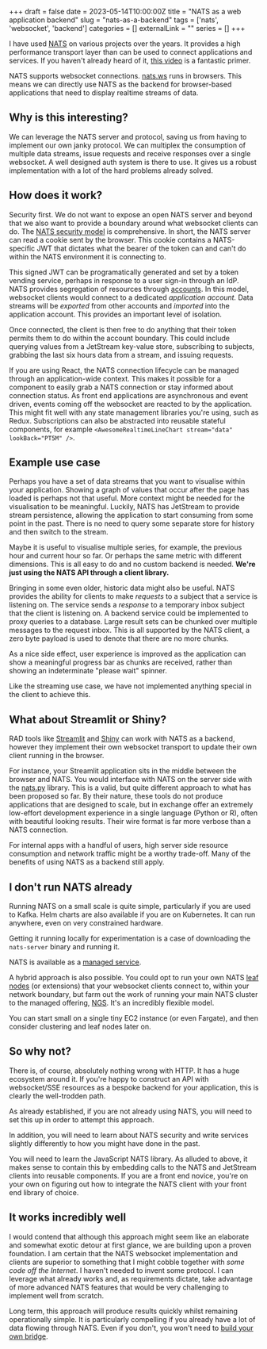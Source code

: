 +++ 
draft = false
date = 2023-05-14T10:00:00Z
title = "NATS as a web application backend"
slug = "nats-as-a-backend"
tags = ['nats', 'websocket', 'backend']
categories = []
externalLink = ""
series = []
+++

I have used [NATS](https://nats.io) on various projects over the years. It provides a high performance transport layer than can be used to connect applications and services. If you haven't already heard of it, [this video](https://www.youtube.com/watch?v=hjXIUPZ7ArM) is a fantastic primer.

NATS supports websocket connections. [nats.ws](https://github.com/nats-io/nats.ws) runs in browsers. This means we can directly use NATS as the backend for browser-based applications that need to display realtime streams of data.

## Why is this interesting?

We can leverage the NATS server and protocol, saving us from having to implement our own janky protocol. We can multiplex the consumption of multiple data streams, issue requests and receive responses over a single websocket. A well designed auth system is there to use. It gives us a robust implementation with a lot of the hard problems already solved.

## How does it work?

Security first. We do not want to expose an open NATS server and beyond that we also want to provide a boundary around what websocket clients can do. The [NATS security model](https://docs.nats.io/nats-concepts/security) is comprehensive. In short, the NATS server can read a cookie sent by the browser. This cookie contains a NATS-specific JWT that dictates what the bearer of the token can and can't do within the NATS environment it is connecting to.

This signed JWT can be programatically generated and set by a token vending service, perhaps in response to a user sign-in through an IdP. NATS provides segregation of resources through [accounts](https://docs.nats.io/running-a-nats-service/configuration/securing_nats/accounts). In this model, websocket clients would connect to a dedicated _application account._ Data streams will be _exported_ from other accounts and _imported_ into the application account. This provides an important level of isolation.

Once connected, the client is then free to do anything that their token permits them to do within the account boundary. This could include querying values from a JetStream key-value store, subscribing to subjects, grabbing the last six hours data from a stream, and issuing requests.

If you are using React, the NATS connection lifecycle can be managed through an application-wide context. This makes it possible for a component to easily grab a NATS connection or stay informed about connection status. As front end applications are asynchronous and event driven, events coming off the websocket are reacted to by the application. This might fit well with any state management libraries you're using, such as Redux. Subscriptions can also be abstracted into reusable stateful components, for example `<AwesomeRealtimeLineChart stream="data" lookBack="PT5M" />`.

## Example use case

Perhaps you have a set of data streams that you want to visualise within your application. Showing a graph of values that occur after the page has loaded is perhaps not that useful. More context might be needed for the visualisation to be meaningful. Luckily, NATS has JetStream to provide stream persistence, allowing the application to start consuming from some point in the past. There is no need to query some separate store for history and then switch to the stream.

Maybe it is useful to visualise multiple series, for example, the previous hour and current hour so far. Or perhaps the same metric with different dimensions. This is all easy to do and no custom backend is needed. **We're just using the NATS API through a client library.**

Bringing in some even older, historic data might also be useful. NATS provides the ability for clients to make _requests_ to a subject that a service is listening on. The service sends a _response_ to a temporary inbox subject that the client is listening on. A backend service could be implemented to proxy queries to a database. Large result sets can be chunked over multiple messages to the request inbox. This is all supported by the NATS client, a zero byte payload is used to denote that there are no more chunks.

As a nice side effect, user experience is improved as the application can show a meaningful progress bar as chunks are received, rather than showing an indeterminate "please wait" spinner.

Like the streaming use case, we have not implemented anything special in the client to achieve this.

## What about Streamlit or Shiny?

RAD tools like [Streamlit](https://streamlit.io/) and [Shiny](https://shiny.posit.co/) can work with NATS as a backend, however they implement their own websocket transport to update their own client running in the browser.

For instance, your Streamlit application sits in the middle between the browser and NATS. You would interface with NATS on the server side with the [nats.py](https://github.com/nats-io/nats.py) library. This is a valid, but quite different approach to what has been proposed so far. By their nature, these tools do not produce applications that are designed to scale, but in exchange offer an extremely low-effort development experience in a single language (Python or R), often with beautiful looking results. Their wire format is far more verbose than a NATS connection.

For internal apps with a handful of users, high server side resource consumption and network traffic might be a worthy trade-off. Many of the benefits of using NATS as a backend still apply.

## I don't run NATS already

Running NATS on a small scale is quite simple, particularly if you are used to Kafka. Helm charts are also available if you are on Kubernetes. It can run anywhere, even on very constrained hardware.

Getting it running locally for experimentation is a case of downloading the `nats-server` binary and running it.

NATS is available as a [managed service](https://www.synadia.com/ngs).

A hybrid approach is also possible. You could opt to run your own NATS [leaf nodes](https://docs.nats.io/running-a-nats-service/configuration/leafnodes) (or extensions) that your websocket clients connect to, within your network boundary, but farm out the work of running your main NATS cluster to the managed offering, [NGS](https://www.synadia.com/ngs). It's an incredibly flexible model.

You can start small on a single tiny EC2 instance (or even Fargate), and then consider clustering and leaf nodes later on.

## So why not?

There is, of course, absolutely nothing wrong with HTTP. It has a huge ecosystem around it. If you're happy to construct an API with websocket/SSE resources as a bespoke backend for your application, this is clearly the well-trodden path.

As already established, if you are not already using NATS, you will need to set this up in order to attempt this approach.

In addition, you will need to learn about NATS security and write services slightly differently to how you might have done in the past.

You will need to learn the JavaScript NATS library. As alluded to above, it makes sense to contain this by embedding calls to the NATS and JetStream clients into reusable components. If you are a front end novice, you're on your own on figuring out how to integrate the NATS client with your front end library of choice.

## It works incredibly well

I would contend that although this approach might seem like an elaborate and somewhat exotic detour at first glance, we are building upon a proven foundation. I am certain that the NATS websocket implementation and clients are superior to something that I might cobble together with _some code off the Internet_. I haven't needed to invent some protocol. I can leverage what already works and, as requirements dictate, take advantage of more advanced NATS features that would be very challenging to implement well from scratch.

Long term, this approach will produce results quickly whilst remaining operationally simple. It is particularly compelling if you already have a lot of data flowing through NATS. Even if you don't, you won't need to [build your own bridge](https://github.com/nats-io/nats-kafka).
